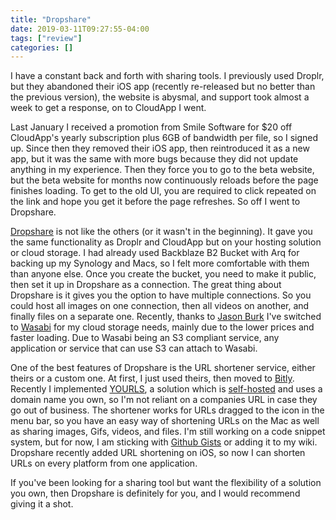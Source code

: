 ```yaml
---
title: "Dropshare"
date: 2019-03-11T09:27:55-04:00
tags: ["review"]
categories: []
---
```


I have a constant back and forth with sharing tools. I previously used Droplr, but they abandoned their iOS app (recently re-released but no better than the previous version), the website is abysmal, and support took almost a week to get a response, on to CloudApp I went.

Last January I received a promotion from Smile Software for $20 off CloudApp's yearly subscription plus 6GB of bandwidth per file, so I signed up. Since then they removed their iOS app, then reintroduced it as a new app, but it was the same with more bugs because they did not update anything in my experience. Then they force you to go to the beta website, but the beta website for months now continuously reloads before the page finishes loading. To get to the old UI, you are required to click repeated on the link and hope you get it before the page refreshes. So off I went to Dropshare.

[Dropshare][1] is not like the others (or it wasn't in the beginning). It gave you the same functionality as Droplr and CloudApp but on your hosting solution or cloud storage. I had already used Backblaze B2 Bucket with Arq for backing up my Synology and Macs, so I felt more comfortable with them than anyone else. Once you create the bucket, you need to make it public, then set it up in Dropshare as a connection. The great thing about Dropshare is it gives you the option to have multiple connections. So you could host all images on one connection, then all videos on another, and finally files on a separate one. Recently, thanks to [Jason Burk][2] I've switched to [Wasabi][3] for my cloud storage needs, mainly due to the lower prices and faster loading. Due to Wasabi being an S3 compliant service, any application or service that can use S3 can attach to Wasabi.

One of the best features of Dropshare is the URL shortener service, either theirs or a custom one. At first, I just used theirs, then moved to [Bitly][4]. Recently I implemented [YOURLS][5], a solution which is [self-hosted][6] and uses a domain name you own, so I'm not reliant on a companies URL in case they go out of business. The shortener works for URLs dragged to the icon in the menu bar, so you have an easy way of shortening URLs on the Mac as well as sharing images, Gifs, videos, and files. I'm still working on a code snippet system, but for now, I am sticking with [Github Gists][7] or adding it to my wiki. Dropshare recently added URL shortening on iOS, so now I can shorten URLs on every platform from one application.

If you've been looking for a sharing tool but want the flexibility of a solution you own, then Dropshare is definitely for you, and I would recommend giving it a shot.

[1]:	https://slnks.io/4jtco
[2]:	https://burk.io
[3]:	https://slnks.io/x1hl7
[4]:	https://slnks.io/l0r9y
[5]:	https://slnks.io/ywjf8
[6]:	https://slnks.io/tg81w
[7]:	https://slnks.io/rrb5l